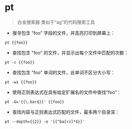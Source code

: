# pt

> 白金搜索器
> 类似于“ag”的代码搜索工具

- 搜寻包含 "foo" 字段的文件，并高亮打印到屏幕上：

`pt {{foo}}`

- 查找包含 "foo" 的文件，并显示出每个文件中匹配的次数：

`pt -c {{foo}}`

- 查找包含 "foo"  单词的文件，此单词不区分大小写：

`pt -wi {{foo}}`

- 使用正则表达式在具有给定扩展名的文件中查找“foo”：

`pt -G='{{\.bar$}}' {{foo}}`

- 查找内容与正则表达式匹配的文件，最多两个目录深：

`pt --depth={{2}} -e '{{^ba[rz]*$}}'`

[#]: contributors: ([runningwater]，[soyoker]，[　]，[玉叶])